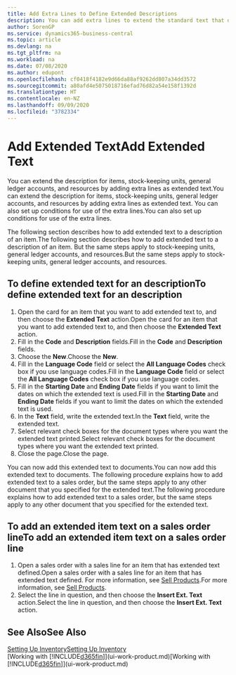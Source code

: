 ```yaml
---
title: Add Extra Lines to Define Extended Descriptions
description: You can add extra lines to extend the standard text that describes an item, a G/L account, and other data.
author: SorenGP
ms.service: dynamics365-business-central
ms.topic: article
ms.devlang: na
ms.tgt_pltfrm: na
ms.workload: na
ms.date: 07/08/2020
ms.author: edupont
ms.openlocfilehash: cf0418f4182e9d66da88af9262dd807a34dd3572
ms.sourcegitcommit: a80afd4e5075018716efad76d82a54e158f1392d
ms.translationtype: HT
ms.contentlocale: en-NZ
ms.lasthandoff: 09/09/2020
ms.locfileid: "3782334"
---
```

# <a name="add-extended-text"></a><span data-ttu-id="4da0a-103">Add Extended Text</span><span class="sxs-lookup"><span data-stu-id="4da0a-103">Add Extended Text</span></span>

<span data-ttu-id="4da0a-104">You can extend the description for items, stock-keeping units, general ledger accounts, and resources by adding extra lines as extended text.</span><span class="sxs-lookup"><span data-stu-id="4da0a-104">You can extend the description for items, stock-keeping units, general ledger accounts, and resources by adding extra lines as extended text.</span></span> <span data-ttu-id="4da0a-105">You can also set up conditions for use of the extra lines.</span><span class="sxs-lookup"><span data-stu-id="4da0a-105">You can also set up conditions for use of the extra lines.</span></span>  

<span data-ttu-id="4da0a-106">The following section describes how to add extended text to a description of an item.</span><span class="sxs-lookup"><span data-stu-id="4da0a-106">The following section describes how to add extended text to a description of an item.</span></span> <span data-ttu-id="4da0a-107">But the same steps apply to stock-keeping units, general ledger accounts, and resources.</span><span class="sxs-lookup"><span data-stu-id="4da0a-107">But the same steps apply to stock-keeping units, general ledger accounts, and resources.</span></span>  

## <a name="to-define-extended-text-for-an-description"></a><span data-ttu-id="4da0a-108">To define extended text for an description</span><span class="sxs-lookup"><span data-stu-id="4da0a-108">To define extended text for an description</span></span>

1. <span data-ttu-id="4da0a-109">Open the card for an item that you want to add extended text to, and then choose the **Extended Text** action.</span><span class="sxs-lookup"><span data-stu-id="4da0a-109">Open the card for an item that you want to add extended text to, and then choose the **Extended Text** action.</span></span>
2. <span data-ttu-id="4da0a-110">Fill in the **Code** and **Description** fields.</span><span class="sxs-lookup"><span data-stu-id="4da0a-110">Fill in the **Code** and **Description** fields.</span></span>
3. <span data-ttu-id="4da0a-111">Choose the **New**.</span><span class="sxs-lookup"><span data-stu-id="4da0a-111">Choose the **New**.</span></span>
4. <span data-ttu-id="4da0a-112">Fill in the **Language Code** field or select the **All Language Codes** check box if you use language codes.</span><span class="sxs-lookup"><span data-stu-id="4da0a-112">Fill in the **Language Code** field or select the **All Language Codes** check box if you use language codes.</span></span>
5. <span data-ttu-id="4da0a-113">Fill in the **Starting Date** and **Ending Date** fields if you want to limit the dates on which the extended text is used.</span><span class="sxs-lookup"><span data-stu-id="4da0a-113">Fill in the **Starting Date** and **Ending Date** fields if you want to limit the dates on which the extended text is used.</span></span>
6. <span data-ttu-id="4da0a-114">In the **Text** field, write the extended text.</span><span class="sxs-lookup"><span data-stu-id="4da0a-114">In the **Text** field, write the extended text.</span></span>
7. <span data-ttu-id="4da0a-115">Select relevant check boxes for the document types where you want the extended text printed.</span><span class="sxs-lookup"><span data-stu-id="4da0a-115">Select relevant check boxes for the document types where you want the extended text printed.</span></span>
8. <span data-ttu-id="4da0a-116">Close the page.</span><span class="sxs-lookup"><span data-stu-id="4da0a-116">Close the page.</span></span>

<span data-ttu-id="4da0a-117">You can now add this extended text to documents.</span><span class="sxs-lookup"><span data-stu-id="4da0a-117">You can now add this extended text to documents.</span></span> <span data-ttu-id="4da0a-118">The following procedure explains how to add extended text to a sales order, but the same steps apply to any other document that you specified for the extended text.</span><span class="sxs-lookup"><span data-stu-id="4da0a-118">The following procedure explains how to add extended text to a sales order, but the same steps apply to any other document that you specified for the extended text.</span></span>  

## <a name="to-add-an-extended-item-text-on-a-sales-order-line"></a><span data-ttu-id="4da0a-119">To add an extended item text on a sales order line</span><span class="sxs-lookup"><span data-stu-id="4da0a-119">To add an extended item text on a sales order line</span></span>

1. <span data-ttu-id="4da0a-120">Open a sales order with a sales line for an item that has extended text defined.</span><span class="sxs-lookup"><span data-stu-id="4da0a-120">Open a sales order with a sales line for an item that has extended text defined.</span></span> <span data-ttu-id="4da0a-121">For more information, see [Sell Products](sales-how-sell-products.md).</span><span class="sxs-lookup"><span data-stu-id="4da0a-121">For more information, see [Sell Products](sales-how-sell-products.md).</span></span>
2. <span data-ttu-id="4da0a-122">Select the line in question, and then choose the **Insert Ext. Text** action.</span><span class="sxs-lookup"><span data-stu-id="4da0a-122">Select the line in question, and then choose the **Insert Ext. Text** action.</span></span>

## <a name="see-also"></a><span data-ttu-id="4da0a-123">See Also</span><span class="sxs-lookup"><span data-stu-id="4da0a-123">See Also</span></span>

[<span data-ttu-id="4da0a-124">Setting Up Inventory</span><span class="sxs-lookup"><span data-stu-id="4da0a-124">Setting Up Inventory</span></span>](inventory-setup-inventory.md)  
<span data-ttu-id="4da0a-125">[Working with [!INCLUDE[d365fin](includes/d365fin_md.md)]](ui-work-product.md)</span><span class="sxs-lookup"><span data-stu-id="4da0a-125">[Working with [!INCLUDE[d365fin](includes/d365fin_md.md)]](ui-work-product.md)</span></span>
